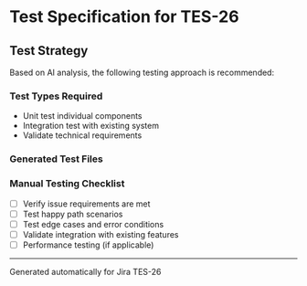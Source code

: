 # Test Specification for TES-26

## Test Strategy
Based on AI analysis, the following testing approach is recommended:

### Test Types Required
- Unit test individual components
- Integration test with existing system
- Validate technical requirements

### Generated Test Files


### Manual Testing Checklist
- [ ] Verify issue requirements are met
- [ ] Test happy path scenarios
- [ ] Test edge cases and error conditions
- [ ] Validate integration with existing features
- [ ] Performance testing (if applicable)

---
Generated automatically for Jira TES-26
